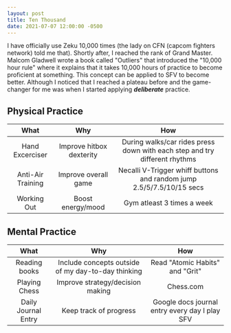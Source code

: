 ```yaml
---
layout: post
title: Ten Thousand
date: 2021-07-07 12:00:00 -0500
---
```


I have officially use Zeku 10,000 times (the lady on CFN (capcom fighters network) told me that). Shortly after, I reached the rank of Grand Master. Malcom Gladwell wrote a book called "Outliers" that introduced the "10,000 hour rule" where it explains that it takes 10,000 hours of practice to become proficient at something. This concept can be applied to SFV to become better. Although I noticed that I reached a plateau before and the game-changer for me was when I started applying **_deliberate_** practice.



## **Physical Practice**

| What  | Why  | How  |
|:---:|:---:|:---:|
| Hand Excerciser | Improve hitbox dexterity  | During walks/car rides press down with each step and try different rhythms |
| Anti-Air Training | Improve overall game | Necalli V-Trigger whiff buttons and random jump 2.5/5/7.5/10/15 secs  |
| Working Out | Boost energy/mood | Gym atleast 3 times a week |

## **Mental Practice**

| What  | Why  | How  |
|:---:|:---:|:---:|
| Reading books | Include concepts outside of my day-to-day thinking | Read "Atomic Habits" and "Grit" |
| Playing Chess | Improve strategy/decision making | Chess.com |
| Daily Journal Entry | Keep track of progress | Google docs journal entry every day I play SFV |
